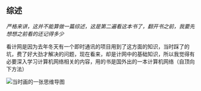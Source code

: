 ## 综述

*严格来讲，这并不能算做一篇综述，这是第二遍看这本书了，翻开书之前，我要先想想之前看的还记得多少*

看计网是因为去年冬天有一个即时通讯的项目用到了这方面的知识，当时踩了的坑，费了好大劲才解决的问题，现在看来，却是计网中的基础知识，所以我觉得有必要深入学习计算机网络相关的内容，用的书是国外出的一本计算机网络（自顶向下方法）

![当时画的一张思维导图]()

